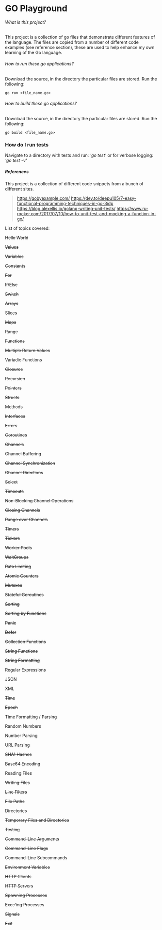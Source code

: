 # GO Playground

###### What is this project?
This project is a collection of go files that demonstrate different
features of the language. The files are copied from a number of different code
examples (see reference section), these are used to help enhance my own learning of the 
Go language.

###### How to run these go applications?
Download the source, in the directory the particular files are stored. 
Run the following:

`go run <file_name.go>`

###### How to build these go applications?
Download the source, in the directory the particular files are stored.
Run the following:

`go build <file_name.go>`

### How do I run tests
Navigate to a directory with tests and run:
_'go test'_
or for verbose logging:
_'go test -v'_ 


##### References
This project is a collection of different code snippets from a bunch of different sites.
> https://gobyexample.com/
> https://dev.to/deepu105/7-easy-functional-programming-techniques-in-go-3idp
> https://blog.alexellis.io/golang-writing-unit-tests/
> https://www.ru-rocker.com/2017/07/10/how-to-unit-test-and-mocking-a-function-in-go/

List of topics covered:

~~Hello World~~

~~Values~~

~~Variables~~

~~Constants~~

~~For~~

~~If/Else~~

~~Switch~~

~~Arrays~~

~~Slices~~

~~Maps~~

~~Range~~

~~Functions~~

~~Multiple Return Values~~

~~Variadic Functions~~

~~Closures~~

~~Recursion~~

~~Pointers~~

~~Structs~~

~~Methods~~

~~Interfaces~~

~~Errors~~

~~Goroutines~~

~~Channels~~

~~Channel Buffering~~

~~Channel Synchronization~~

~~Channel Directions~~

~~Select~~

~~Timeouts~~

~~Non-Blocking Channel Operations~~

~~Closing Channels~~

~~Range over Channels~~

~~Timers~~

~~Tickers~~

~~Worker Pools~~

~~WaitGroups~~

~~Rate Limiting~~

~~Atomic Counters~~

~~Mutexes~~

~~Stateful Goroutines~~

~~Sorting~~

~~Sorting by Functions~~

~~Panic~~

~~Defer~~

~~Collection Functions~~

~~String Functions~~

~~String Formatting~~

Regular Expressions

JSON

XML

~~Time~~

~~Epoch~~

Time Formatting / Parsing

Random Numbers

Number Parsing

URL Parsing

~~SHA1 Hashes~~

~~Base64 Encoding~~

Reading Files

~~Writing Files~~

~~Line Filters~~

~~File Paths~~

Directories

~~Temporary Files and Directories~~

~~Testing~~

~~Command-Line Arguments~~

~~Command-Line Flags~~

~~Command-Line Subcommands~~

~~Environment Variables~~

~~HTTP Clients~~

~~HTTP Servers~~

~~Spawning Processes~~

~~Exec'ing Processes~~

~~Signals~~

~~Exit~~